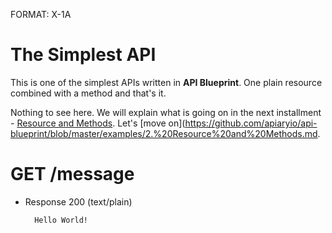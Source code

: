 FORMAT: X-1A

# The Simplest API
This is one of the simplest APIs written in **API Blueprint**. 
One plain resource combined with a method and that's it. 

Nothing to see here. We will explain what is going on in the next installment - [Resource and Methods](https://github.com/apiaryio/api-blueprint/blob/master/examples/2.%20Resource%20and%20Methods.md). Let's [move on](https://github.com/apiaryio/api-blueprint/blob/master/examples/2.%20Resource%20and%20Methods.md.

# GET /message
+ Response 200 (text/plain)
    
        Hello World!
